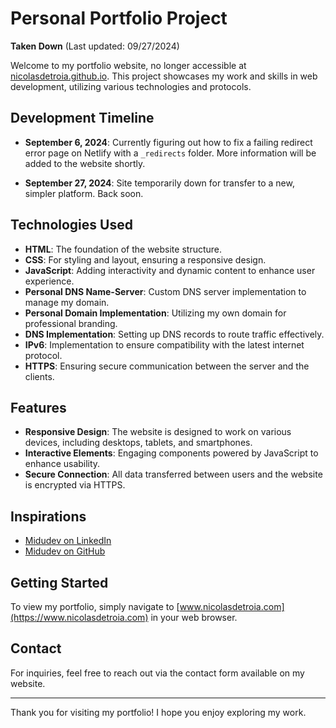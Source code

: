 # Personal Portfolio Project

**Taken Down** (Last updated: 09/27/2024)

Welcome to my portfolio website, no longer accessible at [nicolasdetroia.github.io](nicolasdetroia.github.io). This project showcases my work and skills in web development, utilizing various technologies and protocols.

## Development Timeline

- **September 6, 2024**: Currently figuring out how to fix a failing redirect error page on Netlify with a `_redirects` folder. More information will be added to the website shortly.
  
- **September 27, 2024**: Site temporarily down for transfer to a new, simpler platform. Back soon.

## Technologies Used

- **HTML**: The foundation of the website structure.
- **CSS**: For styling and layout, ensuring a responsive design.
- **JavaScript**: Adding interactivity and dynamic content to enhance user experience.
- **Personal DNS Name-Server**: Custom DNS server implementation to manage my domain.
- **Personal Domain Implementation**: Utilizing my own domain for professional branding.
- **DNS Implementation**: Setting up DNS records to route traffic effectively.
- **IPv6**: Implementation to ensure compatibility with the latest internet protocol.
- **HTTPS**: Ensuring secure communication between the server and the clients.

## Features

- **Responsive Design**: The website is designed to work on various devices, including desktops, tablets, and smartphones.
- **Interactive Elements**: Engaging components powered by JavaScript to enhance usability.
- **Secure Connection**: All data transferred between users and the website is encrypted via HTTPS.

## Inspirations

- [Midudev on LinkedIn](https://www.linkedin.com/in/midudev/)
- [Midudev on GitHub](https://github.com/midudev)

## Getting Started

To view my portfolio, simply navigate to [www.nicolasdetroia.com](https://www.nicolasdetroia.com) in your web browser.

## Contact

For inquiries, feel free to reach out via the contact form available on my website.

---

Thank you for visiting my portfolio! I hope you enjoy exploring my work.
